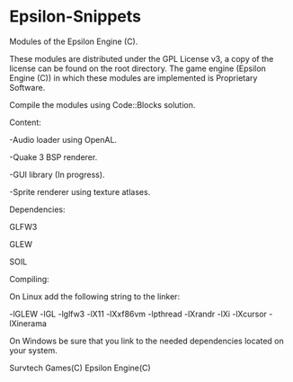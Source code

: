 # Epsilon-Snippets

Modules of the Epsilon Engine (C).

These modules are distributed under the GPL License v3, a copy of the license can be found on the root directory.
The game engine (Epsilon Engine (C)) in which these modules are implemented is Proprietary Software.

Compile the modules using Code::Blocks solution.

Content:

-Audio loader using OpenAL.

-Quake 3 BSP renderer.

-GUI library (In progress).

-Sprite renderer using texture atlases.


Dependencies:

GLFW3

GLEW

SOIL

Compiling:

On Linux add the following string to the linker:

-lGLEW -lGL -lglfw3 -lX11 -lXxf86vm -lpthread -lXrandr -lXi -lXcursor -lXinerama

On Windows be sure that you link to the needed dependencies located on your system.

Survtech Games(C)
Epsilon Engine(C)

